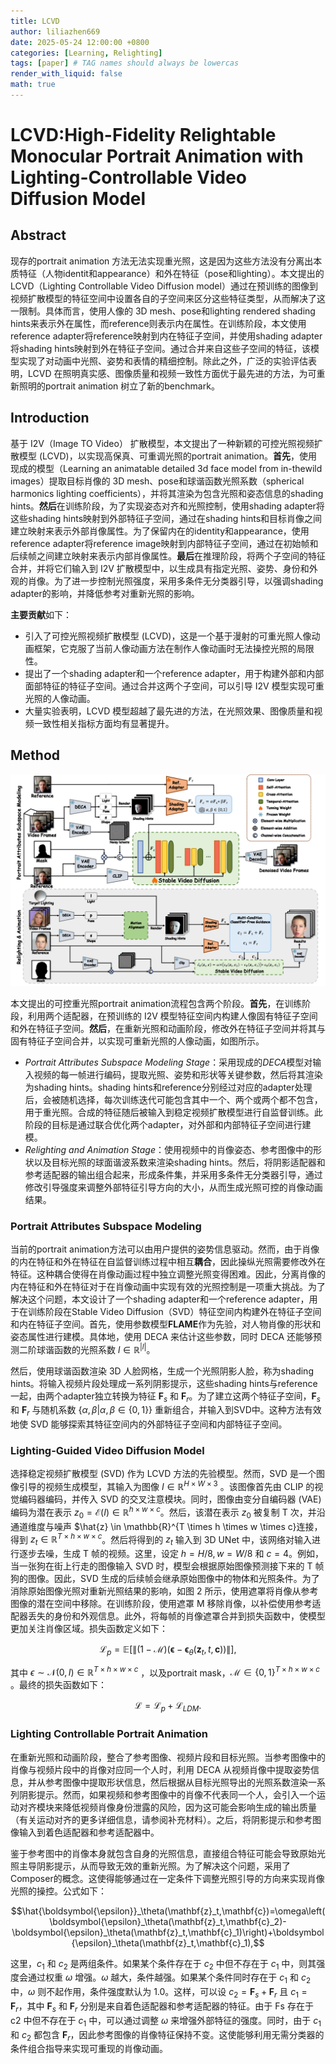 ```yaml
---
title: LCVD
author: liliazhen669
date: 2025-05-24 12:00:00 +0800
categories: [Learning, Relighting]
tags: [paper] # TAG names should always be lowercas
render_with_liquid: false
math: true
---
```


# LCVD:High-Fidelity Relightable Monocular Portrait Animation with Lighting-Controllable Video Diffusion Model

## Abstract

现存的portrait animation 方法无法实现重光照，这是因为这些方法没有分离出本质特征（人物identit和appearance）和外在特征（pose和lighting）。本文提出的LCVD（Lighting Controllable Video Diffusion model）通过在预训练的图像到视频扩散模型的特征空间中设置各自的子空间来区分这些特征类型，从而解决了这一限制。具体而言，使用人像的 3D mesh、pose和lighting rendered shading hints来表示外在属性，而reference则表示内在属性。在训练阶段，本文使用reference adapter将reference映射到内在特征子空间，并使用shading adapter将shading hints映射到外在特征子空间。通过合并来自这些子空间的特征，该模型实现了对动画中光照、姿势和表情的精细控制。除此之外，广泛的实验评估表明，LCVD 在照明真实感、图像质量和视频一致性方面优于最先进的方法，为可重新照明的portrait animation 树立了新的benchmark。


## Introduction

基于 I2V（Image TO Video） 扩散模型，本文提出了一种新颖的可控光照视频扩散模型 (LCVD)，以实现高保真、可重调光照的portrait animation。**首先**，使用现成的模型（Learning an animatable detailed 3d face model from in-thewild images）提取目标肖像的 3D mesh、pose和球谐函数光照系数（spherical harmonics lighting coefficients），并将其渲染为包含光照和姿态信息的shading hints。**然后**在训练阶段，为了实现姿态对齐和光照控制，使用shading adapter将这些shading hints映射到外部特征子空间，通过在shading hints和目标肖像之间建立映射来表示外部肖像属性。为了保留内在的identity和appearance，使用reference adapter将reference image映射到内部特征子空间，通过在初始帧和后续帧之间建立映射来表示内部肖像属性。**最后**在推理阶段，将两个子空间的特征合并，并将它们输入到 I2V 扩散模型中，以生成具有指定光照、姿势、身份和外观的肖像。为了进一步控制光照强度，采用多条件无分类器引导，以强调shading adapter的影响，并降低参考对重新光照的影响。

**主要贡献**如下：
- 引入了可控光照视频扩散模型 (LCVD)，这是一个基于漫射的可重光照人像动画框架，它克服了当前人像动画方法在制作人像动画时无法操控光照的局限性。
- 提出了一个shading adapter和一个reference adapter，用于构建外部和内部面部特征的特征子空间。通过合并这两个子空间，可以引导 I2V 模型实现可重光照的人像动画。
- 大量实验表明，LCVD 模型超越了最先进的方法，在光照效果、图像质量和视频一致性相关指标方面均有显著提升。

## Method

![fig-2](assets/img/lcvd/fig2.png)

本文提出的可控重光照portrait animation流程包含两个阶段。**首先**，在训练阶段，利用两个适配器，在预训练的 I2V 模型特征空间内构建人像固有特征子空间和外在特征子空间。**然后**，在重新光照和动画阶段，修改外在特征子空间并将其与固有特征子空间合并，以实现可重新光照的人像动画，如图所示。

- *Portrait Attributes Subspace Modeling Stage*：采用现成的*DECA*模型对输入视频的每一帧进行编码，提取光照、姿势和形状等关键参数，然后将其渲染为shading hints。shading hints和reference分别经过对应的adapter处理后，会被随机选择，每次训练迭代可能包含其中一个、两个或两个都不包含，用于重光照。合成的特征随后被输入到稳定视频扩散模型进行自监督训练。此阶段的目标是通过联合优化两个adapter，对外部和内部特征子空间进行建模。
- *Relighting and Animation Stage*：使用视频中的肖像姿态、参考图像中的形状以及目标光照的球面谐波系数来渲染shading hints。然后，将阴影适配器和参考适配器的输出组合起来，形成条件集，并采用多条件无分类器引导，通过修改引导强度来调整外部特征引导方向的大小，从而生成光照可控的肖像动画结果。

### Portrait Attributes Subspace Modeling

当前的portrait animation方法可以由用户提供的姿势信息驱动。然而，由于肖像的内在特征和外在特征在自监督训练过程中相互**耦合**，因此操纵光照需要修改外在特征。这种耦合使得在肖像动画过程中独立调整光照变得困难。因此，分离肖像的内在特征和外在特征对于在肖像动画中实现有效的光照控制是一项重大挑战。为了解决这个问题，本文设计了一个shading adapter和一个reference adapter，用于在训练阶段在Stable Video Diffusion（SVD）特征空间内构建外在特征子空间和内在特征子空间。首先，使用参数模型**FLAME**作为先验，对人物肖像的形状和姿态属性进行建模。具体地，使用 DECA 来估计这些参数，同时 DECA 还能够预测二阶球谐函数的光照系数 $l \in \mathbb{R} ^{|l|}$。

然后，使用球谐函数渲染 3D 人脸网格，生成一个光照阴影人脸，称为shading hints。将输入视频片段处理成一系列阴影提示，这些shading hints与reference一起，由两个adapter独立转换为特征 $\mathbf{F}_{s}$ 和 $\mathbf{F}_{r}$。为了建立这两个特征子空间，$\mathbf{F}_{s}$ 和 $\mathbf{F}_{r}$ 与随机系数 $\left \{ \alpha, \beta|\alpha, \beta \in \left \{ 0,1 \right \}  \right \}$ 重新组合，并输入到SVD中。这种方法有效地使 SVD 能够探索其特征空间内的外部特征子空间和内部特征子空间。

### Lighting-Guided Video Diffusion Model

选择稳定视频扩散模型 (SVD) 作为 LCVD 方法的先验模型。然而，SVD 是一个图像引导的视频生成模型，其输入为图像 $I \in \mathbb{R}^{H\times W\times 3}$
。该图像首先由 CLIP 的视觉编码器编码，并传入 SVD 的交叉注意模块。同时，图像由变分自编码器 (VAE) 编码为潜在表示 $z_0 = \mathcal{E}(I) \in \mathbb{R}^{h \times w \times c}$。然后，该潜在表示 $z_0$ 被复制 T 次，并沿通道维度与噪声 $\hat{z} \in \mathbb{R}^{T \times h \times w \times c}连接，得到 $z_{t} \in \mathbb{R}^{T \times h \times w \times c}$。然后将得到的 $z_t$ 输入到 3D UNet 中，该网络对输入进行逐步去噪，生成 T 帧的视频。这里，设定 $h = H/8,w = W/8$ 和 $c = 4$。例如，当一张狗在街上行走的图像输入 SVD 时，模型会根据原始图像预测接下来的 T 帧狗的图像。因此，SVD 生成的后续帧会继承原始图像中的物体和光照条件。为了消除原始图像光照对重新光照结果的影响，如图 2 所示，使用遮罩将肖像从参考图像的潜在空间中移除。在训练阶段，使用遮罩 M 移除肖像，以补偿使用参考适配器丢失的身份和外观信息。此外，将每帧的肖像遮罩合并到损失函数中，使模型更加关注肖像区域。损失函数定义如下：

$$\mathcal{L}_p=\mathbb{E}\left[\left\|\left(1-\mathcal{M}\right)\left(\boldsymbol{\epsilon}-\boldsymbol{\epsilon}_\theta\left(\mathbf{z}_t,t,\mathbf{c}\right)\right)\right\|\right],$$

其中 $\epsilon \sim \mathcal{N}(0,I) \in \mathbb{R}^{T \times h \times w \times c}$ ，以及portrait mask，$\mathcal{M} \in \left \{ 0,1 \right \}^{T \times h \times w \times c}$ 。最终的损失函数如下：

$$\mathcal{L}=\mathcal{L}_{p}+\mathcal{L}_{LDM}.$$

### Lighting Controllable Portrait Animation

在重新光照和动画阶段，整合了参考图像、视频片段和目标光照。当参考图像中的肖像与视频片段中的肖像对应同一个人时，利用 DECA 从视频肖像中提取姿势信息，并从参考图像中提取形状信息，然后根据从目标光照导出的光照系数渲染一系列阴影提示。然而，如果视频和参考图像中的肖像不代表同一个人，会引入一个运动对齐模块来降低视频肖像身份泄露的风险，因为这可能会影响生成的输出质量（有关运动对齐的更多详细信息，请参阅补充材料）。之后，将阴影提示和参考图像输入到着色适配器和参考适配器中。

鉴于参考图中的肖像本身就包含自身的光照信息，直接组合特征可能会导致原始光照主导阴影提示，从而导致无效的重新光照。为了解决这个问题，采用了 Composer的概念。这使得能够通过在一定条件下调整光照引导的方向来实现肖像光照的操控。公式如下：

$$\hat{\boldsymbol{\epsilon}}_\theta(\mathbf{z}_t,\mathbf{c})=\omega\left(\boldsymbol{\epsilon}_\theta(\mathbf{z}_t,\mathbf{c}_2)-\boldsymbol{\epsilon}_\theta(\mathbf{z}_t,\mathbf{c}_1)\right)+\boldsymbol{\epsilon}_\theta(\mathbf{z}_t,\mathbf{c}_1),$$

这里，$c_1$ 和 $c_2$ 是两组条件。如果某个条件存在于 $c_2$ 中但不存在于 $c_1$ 中，则其强度会通过权重 $\omega$ 增强。$\omega$ 越大，条件越强。如果某个条件同时存在于 $c_1$ 和 $c_2$ 中，$\omega$ 则不起作用，条件强度默认为 1.0。这样，可以设 $c_{2}= \mathbf{F}_{s} + \mathbf{F}_{r}$ 且 $c_{1} = \mathbf{F}_{r}$，其中 $\mathbf{F}_{s}$ 和 $\mathbf{F}_{r}$ 分别是来自着色适配器和参考适配器的特征。由于 Fs 存在于 c2 中但不存在于 $c_{1}$ 中，可以通过调整 $\omega$ 来增强外部特征的强度。同时，由于 $c_1$ 和 $c_2$ 都包含 $\mathbf{F}_{r}$，因此参考图像的肖像特征保持不变。这使能够利用无需分类器的条件组合指导来实现可重现的肖像动画。